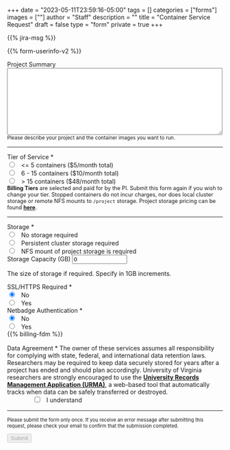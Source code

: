 +++
date = "2023-05-11T23:59:16-05:00"
tags = []
categories = ["forms"]
images = [""]
author = "Staff"
description = ""
title = "Container Service Request"
draft = false
type = "form"
private = true
+++

{{% jira-msg %}}

<!-- <p id="support-greeting" style="font-style:italic;font-size:120%;" value=""></p> -->
<form action="https://uvarc-api.pods.uvarc.io/rest/general-support-request/" method="post" id="request-form" accept-charset="UTF-8">

<div class="alert" id="response_message" role="alert" style="padding-bottom:0px;">
  <p id="form_post_response"></p>
</div>
<div>
  <input type="hidden" id="category" name="category" value="DCOS">
  <input type="hidden" id="request_title" name="request_title" value="Container Service Request" />


{{% form-userinfo-v2 %}}
  <div class="form-item form-group form-item form-type-textarea form-group"> 
    <label class="control-label" for="project-summary">Project Summary </label>
    <div class="form-textarea-wrapper resizable"><textarea class="form-control form-textarea" id="project-summary" name="project-summary" cols="60" rows="10"></textarea>
    </div>
    <small id="project-summary-Help" class="form-text text-muted">Please describe your project and the container images you want to run.</small>
  </div>
  <hr size=1 />
  <div class="row">
  <div class="col form-item form-group form-item form-type-radios form-group"> 
    <label class="control-label" for="type-of-request">Tier of Service <span class="form-required" title="This field is required.">*</span></label>
    <div id="type-of-request" class="form-radios">
      <div class="form-item form-type-radio radio">
        <input required="required" type="radio" id="tier-1" name="k8s-tier" value="k8s-tier-1" class="form-radio" /> &nbsp; <= 5 containers ($5/month total)</label>
      </div>
      <div class="form-item form-type-radio radio">
        <input required="required" type="radio" id="tier-2" name="k8s-tier" value="k8s-tier-2" class="form-radio" /> &nbsp; 6 - 15 containers ($10/month total)</label>
      </div>
      <div class="form-item form-type-radio radio">
        <input required="required" type="radio" id="tier-3" name="k8s-tier" value="k8s-tier-3" class="form-radio" /> &nbsp; > 15 containers ($48/month total)</label>
      </div>
    </div>
  </div>
  </div>
  <div style="font-size:90%;" class="alert alert-success"><b>Billing Tiers</b> are selected and paid for by the PI. Submit this form again if you wish to change your tier. Stopped containers do not incur charges, nor does local cluster storage or remote NFS mounts to <code>/project</code> storage. Project storage pricing can be found <a href="/userinfo/storage/" style="font-weight:bold;">here</a>.</div>
  <hr size=1 />
  <div class="row">
  <div class="col form-item form-group form-item form-type-radios form-group"> 
    <label class="control-label" for="storage-options">Storage <span class="form-required" title="This field is required.">*</span></label>
    <div id="storage-options" class="form-radios">
      <div class="form-item form-type-radio radio">
        <input required="required" type="radio" id="storage-choice1" name="storage-choice" value="project" class="form-radio" /> &nbsp; No storage required</label>
      </div>
      <div class="form-item form-type-radio radio">
        <input required="required" type="radio" id="storage-choice3" name="storage-choice" value="value" class="form-radio" /> &nbsp; Persistent cluster storage required</label>
      </div>
      <div class="form-item form-type-radio radio">
        <input required="required" type="radio" id="storage-choice4" name="storage-choice" value="zfs" class="form-radio" /> &nbsp; NFS mount of project storage is required</label>
      </div>
    </div>
  </div>
    <div class="col form-item form-group">
      <label class="control-label" for="capacity">Storage Capacity (GB)</label>
      <input class="form-control" type="number" min="0" max="50" id="capacity" name="capacity" value="0" style="width:8rem;" />
      <p class=tiny>The size of storage if required. Specify in 1GB increments.</p>
    </div>
  </div>
  <div class="row">
  <div class="col form-item form-group form-item form-type-radios form-group"> 
    <label class="control-label" for="ssl-required">SSL/HTTPS Required <span class="form-required" title="This field is required.">*</span></label>
    <div id="storage-options" class="form-radios">
      <div class="form-item form-type-radio radio">
        <input checked required="required" type="radio" id="ssl-required-no" name="ssl-required" value="ssl-no" class="form-radio" /> &nbsp; No</label>
      </div>
      <div class="form-item form-type-radio radio">
        <input required="required" type="radio" id="ssl-required-yes" name="ssl-required" value="ssl-yes" class="form-radio" /> &nbsp; Yes</label>
      </div>
    </div>
  </div>
  <div class="col form-item form-group form-item form-type-radios form-group"> 
    <label class="control-label" for="netbadge-required">Netbadge Authentication <span class="form-required" title="This field is required.">*</span></label>
    <div id="storage-options" class="form-radios">
      <div class="form-item form-type-radio radio">
        <input checked required="required" type="radio" id="netbadge-required-no" name="netbadge-required" value="netbadge-no" class="form-radio" /> &nbsp; No</label>
      </div>
      <div class="form-item form-type-radio radio">
        <input required="required" type="radio" id="netbadge-required-yes" name="netbadge-required" value="netbadge-yes" class="form-radio" /> &nbsp; Yes</label>
      </div>
    </div>
  </div>
  </div>
  {{% billing-fdm %}}
  <div class="form-check form-item form-group" style="margin-top:1rem;">
    <label class="control-label" for="data-agreement">Data Agreement <span class="form-required" title="This field is required.">*</span></label>
    <label class="form-check-label" for="data-agreement">
      The owner of these services assumes all responsibility for complying with state, federal, and international data retention laws. Researchers may be required to keep data securely stored for years after a project has ended and should plan accordingly. University of Virginia researchers are strongly encouraged to use the <a href="https://recordsmanagement.virginia.edu/urma/overview" target="_new" style="font-weight:bold;">University Records Management Application (URMA)</a>, a web-based tool that automatically tracks when data can be safely transferred or destroyed.
    </label>
  </div>
  <div class="form-item form-group">
    <input class="form-check-input required" style="margin-left:4rem;" type="checkbox" value="" id="data-agreement">&nbsp;&nbsp; I understand
  </div>
  <div class="form-actions" id="submit-div" style="margin-top:1rem;">
    <hr size="1" style="" />
    <p style="font-size:80%;">Please submit the form only once. If you receive an error message after submitting this request, please check your email to confirm that the submission completed.</p>
    <button class="button-primary btn btn-primary form-submit" id="submit" type="submit" name="op" value="Submit" disabled>Submit</button>
  </div>
</div>

</form>
<div>
</div>

<script type="text/javascript" src="/js/user-session-v2.js"></script>
<script type="text/javascript" src="/js/response-message.js"></script>
